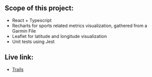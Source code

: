 ## Scope of this project:
* React + Typescript
* Recharts for sports related metrics visualization, gathered from a Garmin File
* Leaflet for latitude and longitude visualization
* Unit tests using Jest

## Live link:
* [Trails](https://jmarques1196.github.io/trails/)
